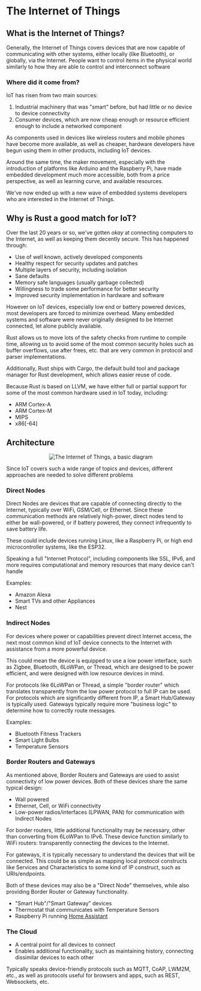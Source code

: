 # The Internet of Things

## What is the Internet of Things?

Generally, the Internet of Things covers devices that are now capable of communicating with other systems, either locally (like Bluetooth), or globally, via the Internet. People want to control items in the physical world similarly to how they are able to control and interconnect software

### Where did it come from?

IoT has risen from two main sources:

1. Industrial machinery that was "smart" before, but had little or no device to device connectivity
2.  Consumer devices, which are now cheap enough or resource efficient enough to include a networked component

As components used in devices like wireless routers and mobile phones have become more available, as well as cheaper, hardware developers have begun using them in other products, including IoT devices.

Around the same time, the maker movement, especially with the introduction of platforms like Arduino and the Raspberry Pi, have made embedded development much more accessible, both from a price perspective, as well as learning curve, and available resources.

We've now ended up with a new wave of embedded systems developers who are interested in the Internet of Things.

## Why is Rust a good match for IoT?

Over the last 20 years or so, we've gotten *okay* at connecting computers to the Internet, as well as keeping them decently secure. This has happened through:

* Use of well known, actively developed components
* Healthy respect for security updates and patches
* Multiple layers of security, including isolation
* Sane defaults
* Memory safe languages (usually garbage collected)
* Willingness to trade some performance for better security
* Improved security implementation in hardware and software

However on IoT devices, especially low end or battery powered devices, most developers are forced to minimize overhead. Many embedded systems and software were never originally designed to be Internet connected, let alone publicly available.

Rust allows us to move lots of the safety checks from runtime to compile time, allowing us to avoid some of the most common security holes such as buffer overflows, use after frees, etc. that are very common in protocol and parser implementations.

Additionally, Rust ships with Cargo, the default build tool and package manager for Rust development, which allows easier reuse of code.

Because Rust is based on LLVM, we have either full or partial support for some of the most common hardware used in IoT today, including:

- ARM Cortex-A
- ARM Cortex-M
- MIPS
- x86[-64]

## Architecture

<p align="center">
<img title="The Internet of Things, a basic diagram" src="assets/iot.svg">
</p>

Since IoT covers such a wide range of topics and devices, different approaches are needed to solve different problems

### Direct Nodes

Direct Nodes are devices that are capable of connecting directly to the Internet, typically over WiFi, GSM/Cell, or Ethernet. Since these communication methods are relatively high-power, direct nodes tend to either be wall-powered, or if battery powered, they connect infrequently to save battery life.

These could include devices running Linux, like a Raspberry Pi, or high end microcontroller systems, like the ESP32.

Speaking a full "Internet Protocol", including components like SSL, IPv6, and more requires computational and memory resources that many device can't handle

Examples:

- Amazon Alexa
- Smart TVs and other Appliances
- Nest

### Indirect Nodes

For devices where power or capabilities prevent direct Internet access, the next most common kind of IoT device connects to the Internet with assistance from a more powerful device.

This could mean the device is equipped to use a low power interface, such as Zigbee, Bluetooth, 6LoWPan, or Thread, which are designed to be power efficient, and were designed with low resource devices in mind.

For protocols like 6LoWPan or Thread, a simple "border router" which translates transparently from the low power protocol to full IP can be used. For protocols which are significantly different from IP, a Smart Hub/Gateway is typically used. Gateways typically require more "business logic" to determine how to correctly route messages.

Examples:

- Bluetooth Fitness Trackers
- Smart Light Bulbs
- Temperature Sensors

### Border Routers and Gateways

As mentioned above, Border Routers and Gateways are used to assist connectivity of low power devices. Both of these devices share the same typical design:

* Wall powered
* Ethernet, Cell, or WiFi connectivity
* Low-power radios/interfaces (LPWAN, PAN) for communication with Indirect Nodes

For border routers, little additional functionality may be necessary, other than converting from 6LoWPan to IPv6. These device function similarly to WiFi routers: transparently connecting the devices to the Internet.

For gateways, it is typically necessary to understand the devices that will be connected. This could be as simple as mapping local protocol constructs like Services and Characteristics to some kind of IP construct, such as URIs/endpoints.

Both of these devices may also be a "Direct Node" themselves, while also providing Border Router or Gateway functionality.

- "Smart Hub"/"Smart Gateway" devices
- Thermostat that communicates with Temperature Sensors
- Raspberry Pi running [Home Assistant](https://home-assistant.io/)

### The Cloud

* A central point for all devices to connect
* Enables additional functionality, such as maintaining history, connecting dissimilar devices to each other

Typically speaks device-friendly protocols such as MQTT, CoAP, LWM2M, etc., as well as protocols useful for browsers and apps, such as REST, Websockets, etc.
